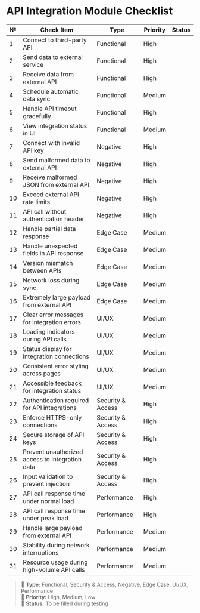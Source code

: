 # API Integration Module Checklist

| №  | Check Item                                              | Type                   | Priority | Status |
|----|----------------------------------------------------------|------------------------|----------|--------|
| 1  | Connect to third-party API                            | Functional             | High     |        |
| 2  | Send data to external service                          | Functional             | High     |        |
| 3  | Receive data from external API                         | Functional             | High     |        |
| 4  | Schedule automatic data sync                           | Functional             | Medium   |        |
| 5  | Handle API timeout gracefully                           | Functional             | High     |        |
| 6  | View integration status in UI                           | Functional             | Medium   |        |
| 7  | Connect with invalid API key                            | Negative               | High     |        |
| 8  | Send malformed data to external API                     | Negative               | High     |        |
| 9  | Receive malformed JSON from external API                | Negative               | High     |        |
| 10 | Exceed external API rate limits                         | Negative               | High     |        |
| 11 | API call without authentication header                  | Negative               | High     |        |
| 12 | Handle partial data response                            | Edge Case              | Medium   |        |
| 13 | Handle unexpected fields in API response                | Edge Case              | Medium   |        |
| 14 | Version mismatch between APIs                           | Edge Case              | Medium   |        |
| 15 | Network loss during sync                                | Edge Case              | Medium   |        |
| 16 | Extremely large payload from external API               | Edge Case              | Medium   |        |
| 17 | Clear error messages for integration errors             | UI/UX                  | Medium   |        |
| 18 | Loading indicators during API calls                     | UI/UX                  | Medium   |        |
| 19 | Status display for integration connections              | UI/UX                  | Medium   |        |
| 20 | Consistent error styling across pages                   | UI/UX                  | Medium   |        |
| 21 | Accessible feedback for integration status              | UI/UX                  | Medium   |        |
| 22 | Authentication required for API integrations            | Security & Access      | High     |        |
| 23 | Enforce HTTPS-only connections                          | Security & Access      | High     |        |
| 24 | Secure storage of API keys                              | Security & Access      | High     |        |
| 25 | Prevent unauthorized access to integration data         | Security & Access      | High     |        |
| 26 | Input validation to prevent injection                   | Security & Access      | High     |        |
| 27 | API call response time under normal load                | Performance            | High     |        |
| 28 | API call response time under peak load                  | Performance            | High     |        |
| 29 | Handle large payload from external API                  | Performance            | Medium   |        |
| 30 | Stability during network interruptions                  | Performance            | Medium   |        |
| 31 | Resource usage during high-volume API calls             | Performance            | Medium   |        |

> 🔹 **Type:** Functional, Security & Access, Negative, Edge Case, UI/UX, Performance  
> 🔸 **Priority:** High, Medium, Low  
> 🔘 **Status:** To be filled during testing